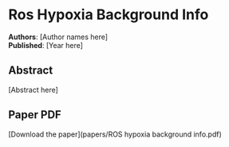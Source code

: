 # Ros Hypoxia Background Info

**Authors**: [Author names here]  
**Published**: [Year here]

## Abstract

[Abstract here]

## Paper PDF

[Download the paper](papers/ROS hypoxia background info.pdf)
